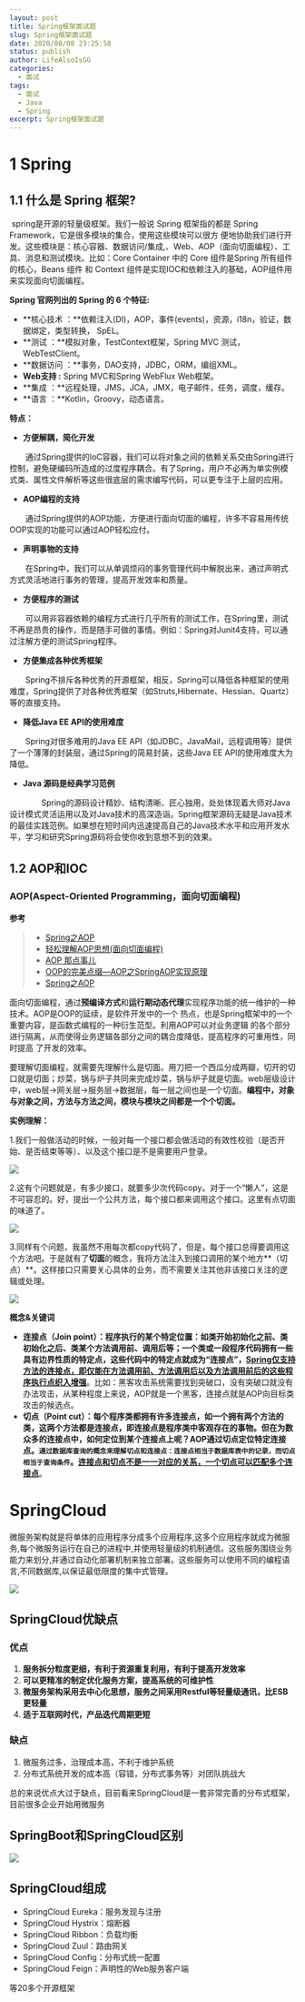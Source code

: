 ```yaml
---
layout: post
title: Spring框架面试题
slug: Spring框架面试题
date: 2020/08/08 23:25:58
status: publish
author: LifeAlsoIsGG
categories: 
  - 面试
tags: 
  - 面试
  - Java
  - Spring
excerpt: Spring框架面试题
---
```






# 1 Spring





## 1.1 什么是 Spring 框架?

​		spring是开源的轻量级框架。我们⼀般说 Spring 框架指的都是 Spring Framework，它是很多模块的集合，使⽤这些模块可以很⽅ 便地协助我们进⾏开发。这些模块是：核⼼容器、数据访问/集成,、Web、AOP（⾯向切⾯编程）、⼯ 具、消息和测试模块。⽐如：Core Container 中的 Core 组件是Spring 所有组件的核⼼，Beans 组件 和 Context 组件是实现IOC和依赖注⼊的基础，AOP组件⽤来实现⾯向切⾯编程。



**Spring 官⽹列出的 Spring 的 6 个特征:**



- **核⼼技术 ：**依赖注⼊(DI)，AOP，事件(events)，资源，i18n，验证，数据绑定，类型转换， SpEL。
- **测试 ：**模拟对象，TestContext框架，Spring MVC 测试，WebTestClient。 
- **数据访问 ：**事务，DAO⽀持，JDBC，ORM，编组XML。 
- **Web⽀持 :** Spring MVC和Spring WebFlux Web框架。 
- **集成 ：**远程处理，JMS，JCA，JMX，电⼦邮件，任务，调度，缓存。 
- **语⾔ ：**Kotlin，Groovy，动态语⾔。



**特点：**

- **方便解耦，简化开发**

　　通过Spring提供的IoC容器，我们可以将对象之间的依赖关系交由Spring进行控制，避免硬编码所造成的过度程序耦合。有了Spring，用户不必再为单实例模式类、属性文件解析等这些很底层的需求编写代码，可以更专注于上层的应用。

- **AOP编程的支持**

　　通过Spring提供的AOP功能，方便进行面向切面的编程，许多不容易用传统OOP实现的功能可以通过AOP轻松应付。

- **声明事物的支持**

　　在Spring中，我们可以从单调烦闷的事务管理代码中解脱出来，通过声明式方式灵活地进行事务的管理，提高开发效率和质量。

- **方便程序的测试**

　　可以用非容器依赖的编程方式进行几乎所有的测试工作，在Spring里，测试不再是昂贵的操作，而是随手可做的事情。例如：Spring对Junit4支持，可以通过注解方便的测试Spring程序。

- **方便集成各种优秀框架**

　　Spring不排斥各种优秀的开源框架，相反，Spring可以降低各种框架的使用难度，Spring提供了对各种优秀框架（如Struts,Hibernate、Hessian、Quartz）等的直接支持。

- **降低Java EE API的使用难度**

　　Spring对很多难用的Java EE API（如JDBC，JavaMail，远程调用等）提供了一个薄薄的封装层，通过Spring的简易封装，这些Java EE API的使用难度大为降低。

- **Java 源码是经典学习范例**

　　　　Spring的源码设计精妙、结构清晰、匠心独用，处处体现着大师对Java设计模式灵活运用以及对Java技术的高深造诣。Spring框架源码无疑是Java技术的最佳实践范例。如果想在短时间内迅速提高自己的Java技术水平和应用开发水平，学习和研究Spring源码将会使你收到意想不到的效果。



## 1.2 AOP和IOC



### AOP(Aspect-Oriented Programming，面向切面编程)

**参考**

> - [Spring之AOP](https://www.jianshu.com/p/570c5283b1fc)
> - [轻松理解AOP思想(面向切面编程)](https://www.cnblogs.com/Wolfmanlq/p/6036019.html)
> - [AOP 那点事儿](https://my.oschina.net/huangyong/blog/161338)
> - [OOP的完美点缀—AOP之SpringAOP实现原理](https://www.cnblogs.com/chenjunping/p/6664454.html)
> - [Spring之AOP](https://www.cnblogs.com/xiaoxi/p/5945707.html)



​		面向切面编程，通过**预编译方式**和**运行期动态代理**实现程序功能的统一维护的一种技术。AOP是OOP的延续，是软件开发中的一个 热点，也是Spring框架中的一个重要内容，是函数式编程的一种衍生范型。利用AOP可以对业务逻辑 的各个部分进行隔离，从而使得业务逻辑各部分之间的耦合度降低，提高程序的可重用性，同时提高 了开发的效率。

​		要理解切面编程，就需要先理解什么是切面。用刀把一个西瓜分成两瓣，切开的切口就是切面；炒菜，锅与炉子共同来完成炒菜，锅与炉子就是切面。web层级设计中，web层->网关层->服务层->数据层，每一层之间也是一个切面。**编程中，对象与对象之间，方法与方法之间，模块与模块之间都是一个个切面。**



**实例理解：**

1.我们一般做活动的时候，一般对每一个接口都会做活动的有效性校验（是否开始、是否结束等等）、以及这个接口是不是需要用户登录。

![](images/Spring面试/AOP实例理解.jpg)



2.这有个问题就是，有多少接口，就要多少次代码copy。对于一个“懒人”，这是不可容忍的。好，提出一个公共方法，每个接口都来调用这个接口。这里有点切面的味道了。

![](images/Spring面试/AOP实例理解2.jpg)





3.同样有个问题，我虽然不用每次都copy代码了，但是，每个接口总得要调用这个方法吧。于是就有了**切面**的概念，我将方法注入到接口调用的某个地方**（切点）**。这样接口只需要关心具体的业务，而不需要关注其他非该接口关注的逻辑或处理。

![](images/Spring面试/AOP实例理解3.jpg)



**概念&关键词**

- **连接点（Join point）：**程序执行的某个特定位置：如类开始初始化之前、类初始化之后、类某个方法调用前、调用后等；一个类或一段程序代码拥有一些具有边界性质的特定点，这些代码中的特定点就成为“连接点”，**<u>Spring仅支持方法的连接点，即仅能在方法调用前、方法调用后以及方法调用前后的这些程序执行点织入增强</u>**。比如：黑客攻击系统需要找到突破口，没有突破口就没有办法攻击，从某种程度上来说，AOP就是一个黑客，连接点就是AOP向目标类攻击的候选点。
- **切点（Point cut）：**每个程序类都拥有许多连接点，如一个拥有两个方法的类，这两个方法都是连接点，即连接点是程序类中客观存在的事物。但在为数众多的连接点中，如何定位到某个连接点上呢？AOP通过切点定位特定连接点。`通过数据库查询的概念来理解切点和连接点：连接点相当于数据库表中的记录，而切点相当于查询条件`。**<u>连接点和切点不是一一对应的关系，一个切点可以匹配多个连接点</u>**。






# SpringCloud

​		微服务架构就是将单体的应用程序分成多个应用程序,这多个应用程序就成为微服务,每个微服务运行在自己的进程中,并使用轻量级的机制通信。这些服务围绕业务能力来划分,并通过自动化部署机制来独立部署。这些服务可以使用不同的编程语言,不同数据库,以保证最低限度的集中式管理。

  

![](images/Spring面试/SpringCloud是什么.jpg)



## SpringCloud优缺点



### 优点



1. **服务拆分粒度更细，有利于资源重复利用，有利于提高开发效率**
2. **可以更精准的制定优化服务方案，提高系统的可维护性**
3. **微服务架构采用去中心化思想，服务之间采用Restful等轻量级通讯，比ESB更轻量**
4. **适于互联网时代，产品迭代周期更短**



### 缺点

1. 微服务过多，治理成本高，不利于维护系统
2. 分布式系统开发的成本高（容错，分布式事务等）对团队挑战大



总的来说优点大过于缺点，目前看来SpringCloud是一套非常完善的分布式框架，目前很多企业开始用微服务



## SpringBoot和SpringCloud区别

![](images/Spring面试/SpringBoot和SpringCloud区别.jpg)



## SpringCloud组成



- SpringCloud Eureka：服务发现与注册
- SpringCloud Hystrix：熔断器
- SpringCloud Ribbon：负载均衡
- SpringCloud Zuul：路由网关
- SpringCloud Config：分布式统一配置
- SpringCloud Feign：声明性的Web服务客户端

等20多个开源框架